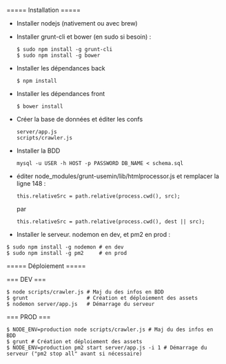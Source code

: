 ===== Installation =====

- Installer nodejs (nativement ou avec brew)

- Installer grunt-cli et bower (en sudo si besoin) : 

    ```
    $ sudo npm install -g grunt-cli
    $ sudo npm install -g bower
    ```

- Installer les dépendances back
    
    ```
    $ npm install
    ```

- Installer les dépendances front

    ```
    $ bower install
    ```
- Créer la base de données et éditer les confs
    
    ```
    server/app.js
    scripts/crawler.js
    ```
- Installer la BDD

    ```
    mysql -u USER -h HOST -p PASSWORD DB_NAME < schema.sql
    ```

- éditer node_modules/grunt-usemin/lib/htmlprocessor.js et remplacer la ligne 148 :
  
  ```
  this.relativeSrc = path.relative(process.cwd(), src);
  ```

  par 

  ```
  this.relativeSrc = path.relative(process.cwd(), dest || src);
  ```

- Installer le serveur. nodemon en dev, et pm2 en prod :

```
$ sudo npm install -g nodemon # en dev
$ sudo npm install -g pm2     # en prod
```
===== Déploiement =====


=== DEV ===
    
```
$ node scripts/crawler.js # Maj du des infos en BDD
$ grunt                   # Création et déploiement des assets
$ nodemon server/app.js   # Démarrage du serveur
```
=== PROD ===

```
$ NODE_ENV=production node scripts/crawler.js # Maj du des infos en BDD
$ grunt # Création et déploiement des assets
$ NODE_ENV=production pm2 start server/app.js -i 1 # Démarrage du serveur ("pm2 stop all" avant si nécessaire)
```

